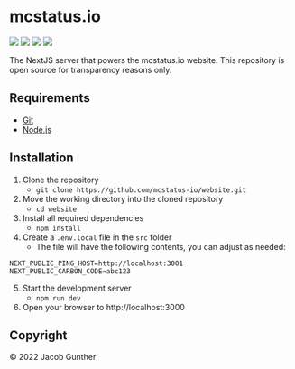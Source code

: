 # mcstatus.io
![](https://img.shields.io/github/languages/code-size/mcstatus-io/website)
![](https://img.shields.io/github/issues/mcstatus-io/website)
![](https://img.shields.io/github/actions/workflow/status/mcstatus-io/website/node.js.yml)
![](https://img.shields.io/uptimerobot/ratio/m790234582-15fa01814434ec8c2dc75568)

The NextJS server that powers the mcstatus.io website. This repository is open source for transparency reasons only.

## Requirements

- [Git](https://git-scm.com/)
- [Node.js](https://nodejs.org/en/)

## Installation

1. Clone the repository
    - `git clone https://github.com/mcstatus-io/website.git`
2. Move the working directory into the cloned repository
    - `cd website`
3. Install all required dependencies
    - `npm install`
4. Create a `.env.local` file in the `src` folder
    - The file will have the following contents, you can adjust as needed:
```
NEXT_PUBLIC_PING_HOST=http://localhost:3001
NEXT_PUBLIC_CARBON_CODE=abc123
```
5. Start the development server
    - `npm run dev`
6. Open your browser to http://localhost:3000

## Copyright
&copy; 2022 Jacob Gunther
